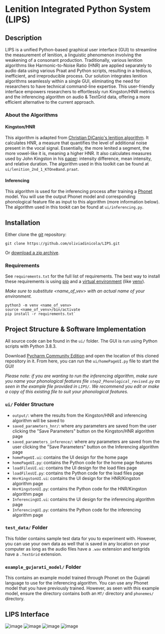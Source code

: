 # Lenition Integrated Python System (LIPS)

## Description
LIPS is a unified Python-based graphical user interface (GUI) to streamline the measurement of lenition, a linguistic phenomenon involving the weakening of a consonant production. Traditionally, various lenition algorithms like Harmonic-to-Noise Ratio (HNR) are applied separately to audio data using various Praat and Python scripts, resulting in a tedious, inefficient, and irreproducible process. Our solution integrates lenition algorithms seamlessly within a single GUI, eliminating the need for researchers to have technical command-line expertise. This user-friendly interface empowers researchers to effortlessly run Kingston/HNR metrics and the inferencing algorithm on audio & TextGrid data, offering a more efficient alternative to the current approach.

### About the Algorithms
#### Kingston/HNR
This algorithm is adapted from [Christian DiCanio's lenition algorithm](https://www.acsu.buffalo.edu/~cdicanio/scripts/Kingston_lenition_2.praat). It calculates HNR, a measure that quantifies the level of additional noise present in the vocal signal. Essentially, the more lenited a segment, the more vowel-like it is, meaning a higher HNR. It also calculates measures used by John Kingston in his [paper](http://www.lingref.com/cpp/lasp/3/paper1711.pdf): intensity difference, mean intensity, and relative duration. The algorithm used in this toolkit can be found at `ui/lenition_2nd_1_KTOneBand.praat`.

#### Inferencing
This algorithm is used for the inferencing process after training a [Phonet](https://github.com/jcvasquezc/phonet) model. You will use the output Phonet model and corresponding phonological feature file as input to this algorithm (more information below). The algorithm used in this tookit can be found at `ui/inferencing.py`.

## Installation
Either clone the [git](https://git-scm.com/) repository:

`git clone https://github.com/oliviadinicola/LIPS.git`

Or [download a zip archive](https://github.com/oliviadinicola/LIPS/archive/refs/heads/main.zip).

### Requirements
See `requirements.txt` for the full list of requirements. The best way to install these requirements is using [pip](https://packaging.python.org/en/latest/tutorials/installing-packages/#use-pip-for-installing) and a [virtual environment](https://docs.python.org/3/tutorial/venv.html) (like [venv](https://docs.python.org/3/library/venv.html)).

*Make sure to substitute <name_of_vev> with an actual name of your environment.*

    python3 -m venv <name_of_venv>
    source <name_of_venv>/bin/activate
    pip install -r requirements.txt`

## Project Structure & Software Implementation
All source code can be found in the `ui/` folder. The GUI is run using Python scripts with Python 3.8.3.

Download [Pycharm Community Edition](https://www.jetbrains.com/pycharm/download/?section=windows) and open the location of this cloned repository in it. From here, you can run the `ui/homePageUI.py` file to start the GUI!

*Please note: if you are wanting to run the inferencing algorithm, make sure you name your phonological features file `step2_Phonological_revised.py` as seen in the example file provided in `LIPS/`. We recommend you edit or make a copy of this existing file to suit your phonological features.*

### `ui/` Folder Structure
* `output/`: where the results from the Kingston/HNR and inferencing algorithm will be saved to
* `saved_parameters_hnr/`: where any parameters are saved from the user clicking the "Save Parameters" button on the Kingston/HNR algorithm page
* `saved_parameters_inference/`: where any parameters are saved from the user clicking the "Save Parameters" button on the Inferencing algorithm page
* `homePageUI.ui`: contains the UI design for the home page
* `homePageUI.py`: contains the Python code for the home page features
* `loadFilesUI.ui`: contains the UI design for the load files page
* `loadFilesUI.py`: contains the Python code for the load files page
* `HnrKingstonUI.ui`: contains the UI design for the HNR/Kingston algorithm page
* `HnrKingstonUI.py`: contains the Python code for the HNR/Kingston algorithm page
* `InferencingUI.ui`: contains the UI design for the inferencing algorithm page
* `InferencingUI.py`: contains the Python code for the inferencing algorithm page

### `test_data/` Folder
This folder contains sample test data for you to experiment with. However, you can use your own data as well that is saved in any location on your computer as long as the audio files have a `.wav` extension and textgrids have a `.TextGrid` extension.

### `example_gujarati_model/` Folder
This contains an example model trained through Phonet on the Gujarati language to use for the inferencing algorithm. You can use any Phonet model that you have previously trained. However, as seen with this example model, ensure the directory contains both an `MT/` directory and `phonemes/` directory.

## LIPS Interface
![image](https://github.com/oliviadinicola/LIPS/assets/67873975/440fc9be-332a-4546-9c33-0e0f95a453ba)
![image](https://github.com/oliviadinicola/LIPS/assets/67873975/c83a04b4-4ff3-4984-9e46-063c9635c2ce)
![image](https://github.com/oliviadinicola/LIPS/assets/67873975/2c003032-1d84-4aba-9532-acf1211cf3bd)
![image](https://github.com/oliviadinicola/LIPS/assets/67873975/1c9f78b7-f448-4adb-823c-2afe5491e392)


